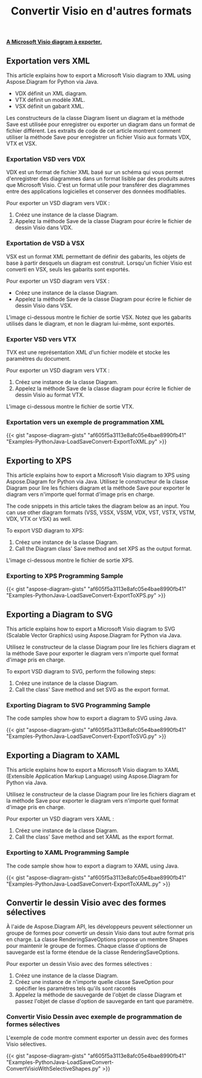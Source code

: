 ﻿---
title:  Convertir Visio en d'autres formats
linktitle:  Convertir Visio en d'autres formats
type: docs
weight: 40
url: /fr/python-java/convert-visio-to-other-files/
description: This topic show you how to convert Visio to SVG,XPS,XML,XAML formats using Aspose.Diagram for Python via Java. Convert VSD, VSS, VDW, VST, VSDX, VSSX, VSTX, VSDM, VSTM, VSSM to SVG,XPS,XML,XAML with a few lines of code.
---
**[A Microsoft Visio diagram à exporter.](ExportToXML.vsd)**

## **Exportation vers XML**
This article explains how to export a Microsoft Visio diagram to XML using Aspose.Diagram for Python via Java.

- VDX définit un XML diagram.
- VTX définit un modèle XML.
- VSX définit un gabarit XML.

Les constructeurs de la classe Diagram lisent un diagram et la méthode Save est utilisée pour enregistrer ou exporter un diagram dans un format de fichier différent. Les extraits de code de cet article montrent comment utiliser la méthode Save pour enregistrer un fichier Visio aux formats VDX, VTX et VSX.

### **Exportation VSD vers VDX**
VDX est un format de fichier XML basé sur un schéma qui vous permet d'enregistrer des diagrammes dans un format lisible par des produits autres que Microsoft Visio. C'est un format utile pour transférer des diagrammes entre des applications logicielles et conserver des données modifiables.

Pour exporter un VSD diagram vers VDX :

1. Créez une instance de la classe Diagram.
1. Appelez la méthode Save de la classe Diagram pour écrire le fichier de dessin Visio dans VDX.

### **Exportation de VSD à VSX**
VSX est un format XML permettant de définir des gabarits, les objets de base à partir desquels un diagram est construit. Lorsqu'un fichier Visio est converti en VSX, seuls les gabarits sont exportés.

Pour exporter un VSD diagram vers VSX :

- Créez une instance de la classe Diagram.
- Appelez la méthode Save de la classe Diagram pour écrire le fichier de dessin Visio dans VSX.

L'image ci-dessous montre le fichier de sortie VSX. Notez que les gabarits utilisés dans le diagram, et non le diagram lui-même, sont exportés.

### **Exporter VSD vers VTX**
TVX est une représentation XML d'un fichier modèle et stocke les paramètres du document.

Pour exporter un VSD diagram vers VTX :

1. Créez une instance de la classe Diagram.
1. Appelez la méthode Save de la classe diagram pour écrire le fichier de dessin Visio au format VTX.

L'image ci-dessous montre le fichier de sortie VTX.

### **Exportation vers un exemple de programmation XML**
{{< gist "aspose-diagram-gists" "af605f5a3113e8afc05e4bae8990fb41" "Examples-PythonJava-LoadSaveConvert-ExportToXML.py" >}}

## **Exporting to XPS**
This article explains how to export a Microsoft Visio diagram to XPS using Aspose.Diagram for Python via Java.
Utilisez le constructeur de la classe Diagram pour lire les fichiers diagram et la méthode Save pour exporter le diagram vers n'importe quel format d'image pris en charge.

The code snippets in this article takes the diagram below as an input. You can use other diagram formats (VSS, VSSX, VSSM, VDX, VST, VSTX, VSTM, VDX, VTX or VSX) as well.

To export VSD diagram to XPS:

1. Créez une instance de la classe Diagram.
1. Call the Diagram class' Save method and set XPS as the output format.

L'image ci-dessous montre le fichier de sortie XPS.

### **Exporting to XPS Programming Sample**
{{< gist "aspose-diagram-gists" "af605f5a3113e8afc05e4bae8990fb41" "Examples-PythonJava-LoadSaveConvert-ExportToXPS.py" >}}

## **Exporting a Diagram to SVG**
This article explains how to export a Microsoft Visio diagram to SVG (Scalable Vector Graphics) using Aspose.Diagram for Python via Java.

Utilisez le constructeur de la classe Diagram pour lire les fichiers diagram et la méthode Save pour exporter le diagram vers n'importe quel format d'image pris en charge.

To export VSD diagram to SVG, perform the following steps:

1. Créez une instance de la classe Diagram.
1. Call the class' Save method and set SVG as the export format.

### **Exporting Diagram to SVG Programming Sample**
The code samples show how to export a diagram to SVG using Java.

{{< gist "aspose-diagram-gists" "af605f5a3113e8afc05e4bae8990fb41" "Examples-PythonJava-LoadSaveConvert-ExportToSVG.py" >}}

## **Exporting a Diagram to XAML**
This article explains how to export a Microsoft Visio diagram to XAML (Extensible Application Markup Language) using Aspose.Diagram for Python via Java.

Utilisez le constructeur de la classe Diagram pour lire les fichiers diagram et la méthode Save pour exporter le diagram vers n'importe quel format d'image pris en charge.

Pour exporter un VSD diagram vers XAML :

1. Créez une instance de la classe Diagram.
1. Call the class' Save method and set XAML as the export format.

### **Exporting to XAML Programming Sample**
The code sample show how to export a diagram to XAML using Java.

{{< gist "aspose-diagram-gists" "af605f5a3113e8afc05e4bae8990fb41" "Examples-PythonJava-LoadSaveConvert-ExportToXAML.py" >}}

## **Convertir le dessin Visio avec des formes sélectives**
À l'aide de Aspose.Diagram API, les développeurs peuvent sélectionner un groupe de formes pour convertir un dessin Visio dans tout autre format pris en charge. La classe RenderingSaveOptions propose un membre Shapes pour maintenir le groupe de formes. Chaque classe d'options de sauvegarde est la forme étendue de la classe RenderingSaveOptions.

Pour exporter un dessin Visio avec des formes sélectives :

1. Créez une instance de la classe Diagram.
1. Créez une instance de n'importe quelle classe SaveOption pour spécifier les paramètres tels qu'ils sont racontés
1. Appelez la méthode de sauvegarde de l'objet de classe Diagram et passez l'objet de classe d'option de sauvegarde en tant que paramètre.

### **Convertir Visio Dessin avec exemple de programmation de formes sélectives**
L'exemple de code montre comment exporter un dessin avec des formes Visio sélectives.

{{< gist "aspose-diagram-gists" "af605f5a3113e8afc05e4bae8990fb41" "Examples-PythonJava-LoadSaveConvert-ConvertVisioWithSelectiveShapes.py" >}}